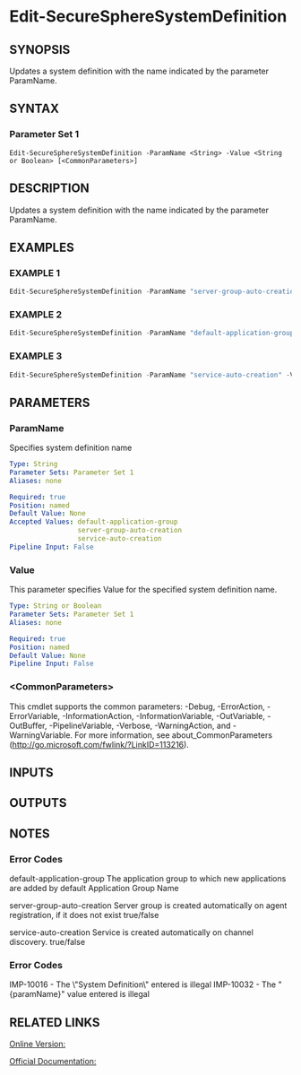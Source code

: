 ﻿# Edit-SecureSphereSystemDefinition

## SYNOPSIS
Updates a system definition with the name indicated by the parameter ParamName.

## SYNTAX

### Parameter Set 1
```
Edit-SecureSphereSystemDefinition -ParamName <String> -Value <String or Boolean> [<CommonParameters>]
```

## DESCRIPTION
Updates a system definition with the name indicated by the parameter ParamName.

## EXAMPLES

### EXAMPLE 1

```powershell
Edit-SecureSphereSystemDefinition -ParamName "server-group-auto-creation" -Value $true
```

### EXAMPLE 2

```powershell
Edit-SecureSphereSystemDefinition -ParamName "default-application-group" -Value "HR Group"
```

### EXAMPLE 3

```powershell
Edit-SecureSphereSystemDefinition -ParamName "service-auto-creation" -Value $false
```

## PARAMETERS

### ParamName
Specifies system definition name

```yaml
Type: String
Parameter Sets: Parameter Set 1
Aliases: none

Required: true
Position: named
Default Value: None
Accepted Values: default-application-group
                 server-group-auto-creation
                 service-auto-creation
Pipeline Input: False
```

### Value
This parameter specifies Value for the specified system definition name.

```yaml
Type: String or Boolean
Parameter Sets: Parameter Set 1
Aliases: none

Required: true
Position: named
Default Value: None
Pipeline Input: False
```

### \<CommonParameters\>
This cmdlet supports the common parameters: -Debug, -ErrorAction, -ErrorVariable, -InformationAction, -InformationVariable, -OutVariable, -OutBuffer, -PipelineVariable, -Verbose, -WarningAction, and -WarningVariable. For more information, see about_CommonParameters (http://go.microsoft.com/fwlink/?LinkID=113216).

## INPUTS

## OUTPUTS

## NOTES

### Error Codes
default-application-group
                The application group to which new applications are added by default
                Application Group Name


server-group-auto-creation
               Server group is created automatically on agent registration, if it does not exist
               true/false

service-auto-creation
              Service is created automatically on channel discovery.
              true/false

### Error Codes
IMP-10016 - The \\"System Definition\\" entered is illegal
IMP-10032 - The "{paramName}" value entered is illegal

## RELATED LINKS

[Online Version:](https://github.com/akshinmustafayev/Documentation/MD)

[Official Documentation:](https://docs.imperva.com/bundle/v13.6-api-reference-guide/page/61831.htm)



